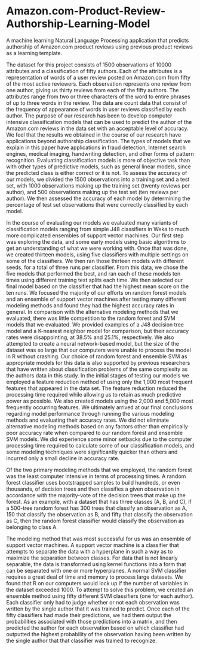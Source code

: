 Amazon.com-Product-Review-Authorship-Learning-Model
===================================================

A machine learning Natural Language Processing application that predicts authorship of Amazon.com product reviews using previous product reviews as a learning template.

The dataset for this project consists of 1500 observations of 10000 attributes and a classification of fifty authors. Each of the attributes is a representation of words of a user review posted on Amazon.com from fifty of the most active reviewers. Each observation represents one review from one author, giving us thirty reviews from each of the fifty authors. The attributes range from two or three characters of the word to entire phrases of up to three words in the review. The data are count data that consist of the frequency of appearance of words in user reviews classified by each author. The purpose of our research has been to develop computer intensive classification models that can be used to predict the author of the Amazon.com reviews in the data set with an acceptable level of accuracy. We feel that the results we obtained in the course of our research have applications beyond authorship classification. The types of models that we explain in this paper have applications in fraud detection, Internet search engines, medical imaging, handwriting detection, and other forms of pattern recognition. Evaluating classification models is more of objective task than with other types of predictive models, such as general linear models, since the predicted class is either correct or it is not. To assess the accuracy of our models, we divided the 1500 observations into a training set and a test set, with 1000 observations making up the training set (twenty reviews per author), and 500 observations making up the test set (ten reviews per author).  We then assessed the accuracy of each model by determining the percentage of test set observations that were correctly classified by each model.

In the course of evaluating our models we evaluated many variants of classification models ranging from simple J48 classifiers in Weka to much more complicated ensembles of support vector machines. Our first step was exploring the data, and some early models using basic algorithms to get an understanding of what we were working with.  Once that was done, we created thirteen models, using five classifiers with multiple settings on some of the classifiers.  We then ran those thirteen models with different seeds, for a total of three runs per classifier.  From this data, we chose the five models that performed the best, and ran each of these models ten times using different training test splits each time.  We then selected our final model based on the classifier that had the highest mean score on the ten runs. We focused the majority of our efforts on random forest models and an ensemble of support vector machines after testing many different modeling methods and found they had the highest accuracy rates in general. In comparison with the alternative modeling methods that we evaluated, there was little competition to the random forest and SVM models that we evaluated. We provided examples of a J48 decision tree model and a K-nearest neighbor model for comparison, but their accuracy rates were disappointing, at 38.5% and 25.1%, respectively.  We also attempted to create a neural network-based model, but the size of the dataset was so large that our computers were unable to process the model in R without crashing. Our choice of random forest and ensemble SVM as appropriate models for this data is also supported by previous researchers that have written about classification problems of the same complexity as the authors data in this study. In the initial stages of testing our models we employed a feature reduction method of using only the 1,000 most frequent features that appeared in the data set. The feature reduction reduced the processing time required while allowing us to retain as much predictive power as possible.  We also created models using the 2,000 and 5,000 most frequently occurring features. We ultimately arrived at our final conclusions regarding model performance through running the various modeling methods and evaluating their accuracy rates. We did not eliminate alternative modeling methods based on any factors other than empirically poor accuracy rate when compared to our random forest and ensemble SVM models. We did experience some minor setbacks due to the computer processing time required to calculate some of our classification models, and some modeling techniques were significantly quicker than others and incurred only a small decline in accuracy rate. 

Of the two primary modeling methods that we employed, the random forest was the least computer intensive in terms of processing times. A random forest classifier uses bootstrapped samples to build hundreds, or even thousands, of decision trees and then classifies a given observation in accordance with the majority-vote of the decision trees that make up the forest.  As an example, with a dataset that has three classes (A, B, and C), if a 500-tree random forest has 300 trees that classify an observation as A, 150 that classify the observation as B, and fifty that classify the observation as C, then the random forest classifier would classify the observation as belonging to class A.

The modeling method that was most successful for us was an ensemble of support vector machines. A support vector machine is a classifier that attempts to separate the data with a hyperplane in such a way as to maximize the separation between classes.  For data that is not linearly separable, the data is transformed using kernel functions into a form that can be separated with one or more hyperplanes. A normal SVM classifier requires a great deal of time and memory to process large datasets.  We found that R on our computers would lock up if the number of variables in the dataset exceeded 1000.  To attempt to solve this problem, we created an ensemble method using fifty different SVM classifiers (one for each author).  Each classifier only had to judge whether or not each observation was written by the single author that it was trained to predict.  Once each of the fifty classifiers had made their predictions, we had them output the probabilities associated with those predictions into a matrix, and then predicted the author for each observation based on which classifier had outputted the highest probability of the observation having been written by the single author that that classifier was trained to recognize.  
